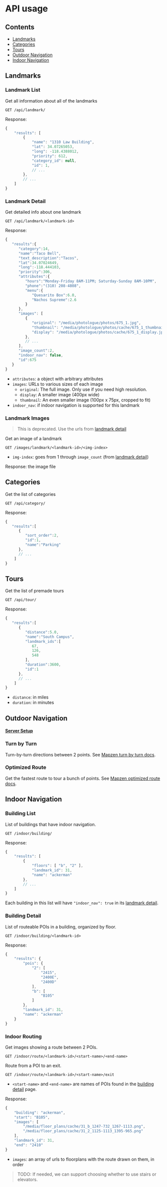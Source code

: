 # API usage

## Contents
- [Landmarks](#landmarks)
- [Categories](#categories)
- [Tours](#tours)
- [Outdoor Navigation](#outdoor-navigation)
- [Indoor Navigation](#indoor-navigation)

## Landmarks

### Landmark List
Get all information about all of the landmarks
```
GET /api/landmark/
```
Response:
```js
{
    "results": [
        {
            "name": "1310 Law Building",
            "lat": 34.07265053,
            "long": -118.4388012,
            "priority": 612,
            "category_id": null,
            "id": 1,
            // ...
        },
        // ...
    ]
}
```

### Landmark Detail
Get detailed info about one landmark
```
GET /api/landmark/<landmark-id>
```
Response:
```js
{  
   "results":{  
      "category":14,
      "name":"Taco Bell",
      "text_description":"Tacos",
      "lat":34.07024649,
      "long":-118.444103,
      "priority":306,
      "attributes":{  
         "hours":"Monday-Friday 8AM-11PM; Saturday-Sunday 8AM-10PM",
         "phone":"(310) 208-4808",
         "menu":{  
            "Quesarito Box":6.0,
            "Nachos Supreme":2.6
         }
      },
      "images": [
         {
            "original": "/media/photologue/photos/675_1.jpg",
            "thumbnail": "/media/photologue/photos/cache/675_1_thumbnail.jpg",
            "display": "/media/photologue/photos/cache/675_1_display.jpg"
         },
         // ...
      ],
      "image_count":2,
      "indoor_nav": false,
      "id":675
   }
}
```
- `attributes`: a object with arbitrary attributes
- `images`: URLs to various sizes of each image
    - `original`: The full image. Only use if you need high resolution.
    - `display`: A smaller image (400px wide)
    - `thumbnail`: An even smaller image (100px x 75px, cropped to fit)
- `indoor_nav`: if indoor navigation is supported for this landmark

### Landmark Images

> This is deprecated. Use the urls from [landmark detail](#landmark-detail)

Get an image of a landmark

```
GET /images/landmark/<landmark-id>/<img-index>
```
- `img-index`: goes from 1 through `image_count` (from [landmark detail](#landmark-detail))

Response: the image file


## Categories
Get the list of categories
```
GET /api/category/
```
Response:
```js
{  
   "results":[  
      {  
         "sort_order":2,
         "id":1,
         "name":"Parking"
      },
      // ...
    ]
}
```


## Tours
Get the list of premade tours
```
GET /api/tour/
```
Response:
```js
{  
   "results":[  
      {  
         "distance":5.0,
         "name":"South Campus",
         "landmark_ids":[  
            67,
            126,
            548
         ],
         "duration":3600,
         "id":1
      },
      // ...
    ]
}
```

  - `distance`: in miles
  - `duration`: in minutes


## Outdoor Navigation

#### [Server Setup](outdoor.md)

### Turn by Turn
Turn-by-turn directions between 2 points. See [Mapzen turn by turn docs](https://mapzen.com/documentation/mobility/turn-by-turn/api-reference).

### Optimized Route
Get the fastest route to tour a bunch of points. See [Mapzen optimized route docs](https://mapzen.com/documentation/mobility/optimized/api-reference).


## Indoor Navigation

### Building List
List of buildings that have indoor navigation.
```
GET /indoor/building/
```
Response:
```js
{
    "results": [
        {
            "floors": [ "b", "2" ],
            "landmark_id": 31,
            "name": "ackerman"
        },
        // ...
    ]
}
```

Each building in this list will have `"indoor_nav": true` in its
[landmark detail](#landmark-detail).

### Building Detail
List of routeable POIs in a building, organized by floor.
```
GET /indoor/building/<landmark-id>
```
Response:
```js
{
    "results": {
        "pois": {
            "2": [
                "2415",
                "2400E",
                "2400D"
            ],
            "b": [
                "B105"
            ]
        },
        "landmark_id": 31,
        "name": "ackerman"
    }
}
```

### Indoor Routing
Get images showing a route between 2 POIs.
```
GET /indoor/route/<landmark-id>/<start-name>/<end-name>
```

Route from a POI to an exit.
```
GET /indoor/route/<landmark-id>/<start-name>/exit
```

- `<start-name>` and `<end-name>` are names of POIs found in the
  [building detail](#building-detail) page.

Response:
```js
{
    "building": "ackerman",
    "start": "B105",
    "images": [
        "/media/floor_plans/cache/31_b_1247-732_1267-1113.png",
        "/media/floor_plans/cache/31_2_1125-1113_1395-965.png"
    ],
    "landmark_id": 31,
    "end": "2410"
}
```
- `images`: an array of urls to floorplans with the route drawn on them, in order

> TODO: If needed, we can support choosing whether to use stairs or elevators.
